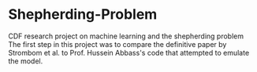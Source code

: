 # Shepherding-Problem
CDF research project on machine learning and the shepherding problem
The first step in this project was to compare the definitive paper by Strombom et al. to Prof. Hussein Abbass's code that attempted to emulate the model.
